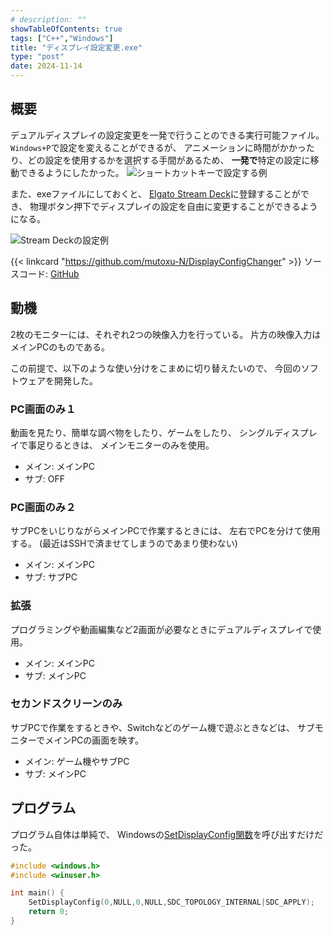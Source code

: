 ```yaml
---
# description: ""
showTableOfContents: true
tags: ["C++","Windows"]
title: "ディスプレイ設定変更.exe"
type: "post"
date: 2024-11-14
---
```

## 概要
デュアルディスプレイの設定変更を一発で行うことのできる実行可能ファイル。
`Windows+P`で設定を変えることができるが、
アニメーションに時間がかかったり、どの設定を使用するかを選択する手間があるため、
**一発で**特定の設定に移動できるようにしたかった。
![ショートカットキーで設定する例](/Portfolio/images/posts/display_config/win_p.gif)


また、exeファイルにしておくと、
[Elgato Stream Deck](https://www.elgato.com/jp/ja/p/stream-deck-mk2-black)に登録することができ、
物理ボタン押下でディスプレイの設定を自由に変更することができるようになる。

![Stream Deckの設定例](/Portfolio/images/posts/display_config/deck.png)

{{< linkcard "https://github.com/mutoxu-N/DisplayConfigChanger" >}}
ソースコード: [GitHub](https://github.com/mutoxu-N/DisplayConfigChanger)

## 動機
2枚のモニターには、それぞれ2つの映像入力を行っている。
片方の映像入力はメインPCのものである。

この前提で、以下のような使い分けをこまめに切り替えたいので、
今回のソフトウェアを開発した。

### PC画面のみ１
動画を見たり、簡単な調べ物をしたり、ゲームをしたり、
シングルディスプレイで事足りるときは、
メインモニターのみを使用。
- メイン: メインPC
- サブ: OFF

### PC画面のみ２
サブPCをいじりながらメインPCで作業するときには、
左右でPCを分けて使用する。
(最近はSSHで済ませてしまうのであまり使わない)
- メイン: メインPC
- サブ: サブPC


### 拡張
プログラミングや動画編集など2画面が必要なときにデュアルディスプレイで使用。
- メイン: メインPC
- サブ: メインPC

### セカンドスクリーンのみ
サブPCで作業をするときや、Switchなどのゲーム機で遊ぶときなどは、
サブモニターでメインPCの画面を映す。
- メイン: ゲーム機やサブPC
- サブ: メインPC


## プログラム
プログラム自体は単純で、
Windowsの[SetDisplayConfig関数](https://learn.microsoft.com/ja-jp/windows/win32/api/winuser/nf-winuser-setdisplayconfig)を呼び出すだけだった。


```c++
#include <windows.h>
#include <winuser.h>

int main() {
    SetDisplayConfig(0,NULL,0,NULL,SDC_TOPOLOGY_INTERNAL|SDC_APPLY);
    return 0;
}
```
